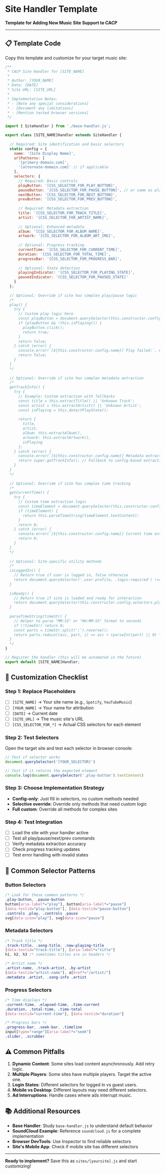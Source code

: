 # Site Handler Template

**Template for Adding New Music Site Support to CACP**

---

## 📋 **Template Code**

Copy this template and customize for your target music site:

```javascript
/**
 * CACP Site Handler for [SITE_NAME]
 * 
 * Author: [YOUR_NAME]
 * Date: [DATE]
 * Site URL: [SITE_URL]
 * 
 * Implementation Notes:
 * - [Note any special considerations]
 * - [Document any limitations]
 * - [Mention tested browser versions]
 */

import { SiteHandler } from './base-handler.js';

export class [SITE_NAME]Handler extends SiteHandler {
  
  // Required: Site identification and basic selectors
  static config = {
    name: '[Site Display Name]',
    urlPatterns: [
      '[primary-domain.com]',
      '[alternate-domain.com]' // if applicable
    ],
    selectors: {
      // Required: Basic controls
      playButton: '[CSS_SELECTOR_FOR_PLAY_BUTTON]',
      pauseButton: '[CSS_SELECTOR_FOR_PAUSE_BUTTON]', // or same as play if toggle
      nextButton: '[CSS_SELECTOR_FOR_NEXT_BUTTON]',
      prevButton: '[CSS_SELECTOR_FOR_PREV_BUTTON]',
      
      // Required: Metadata extraction
      title: '[CSS_SELECTOR_FOR_TRACK_TITLE]',
      artist: '[CSS_SELECTOR_FOR_ARTIST_NAME]',
      
      // Optional: Enhanced metadata
      album: '[CSS_SELECTOR_FOR_ALBUM_NAME]',
      artwork: '[CSS_SELECTOR_FOR_ALBUM_ART_IMG]',
      
      // Optional: Progress tracking
      currentTime: '[CSS_SELECTOR_FOR_CURRENT_TIME]',
      duration: '[CSS_SELECTOR_FOR_TOTAL_TIME]',
      progressBar: '[CSS_SELECTOR_FOR_PROGRESS_BAR]',
      
      // Optional: State detection
      playingIndicator: '[CSS_SELECTOR_FOR_PLAYING_STATE]',
      pausedIndicator: '[CSS_SELECTOR_FOR_PAUSED_STATE]'
    }
  };
  
  // Optional: Override if site has complex play/pause logic
  /*
  play() {
    try {
      // Custom play logic here
      const playButton = document.querySelector(this.constructor.config.selectors.playButton);
      if (playButton && !this.isPlaying()) {
        playButton.click();
        return true;
      }
      return false;
    } catch (error) {
      console.error(`[${this.constructor.config.name}] Play failed:`, error);
      return false;
    }
  }
  */
  
  // Optional: Override if site has complex metadata extraction
  /*
  getTrackInfo() {
    try {
      // Example: Custom extraction with fallbacks
      const title = this.extractTitle() || 'Unknown Track';
      const artist = this.extractArtist() || 'Unknown Artist';
      const isPlaying = this.detectPlayState();
      
      return {
        title,
        artist,
        album: this.extractAlbum(),
        artwork: this.extractArtwork(),
        isPlaying
      };
    } catch (error) {
      console.error(`[${this.constructor.config.name}] Metadata extraction failed:`, error);
      return super.getTrackInfo(); // Fallback to config-based extraction
    }
  }
  */
  
  // Optional: Override if site has complex time tracking
  /*
  getCurrentTime() {
    try {
      // Custom time extraction logic
      const timeElement = document.querySelector(this.constructor.config.selectors.currentTime);
      if (timeElement) {
        return this.parseTimeString(timeElement.textContent);
      }
      return 0;
    } catch (error) {
      console.error(`[${this.constructor.config.name}] Current time extraction failed:`, error);
      return 0;
    }
  }
  */
  
  // Optional: Site-specific utility methods
  /*
  isLoggedIn() {
    // Return true if user is logged in, false otherwise
    return document.querySelector('.user-profile, .login-required') !== null;
  }
  
  isReady() {
    // Return true if site is loaded and ready for interaction
    return document.querySelector(this.constructor.config.selectors.playButton) !== null;
  }
  
  parseTimeString(timeStr) {
    // Helper to parse "MM:SS" or "HH:MM:SS" format to seconds
    if (!timeStr) return 0;
    const parts = timeStr.split(':').reverse();
    return parts.reduce((acc, part, i) => acc + (parseInt(part) || 0) * Math.pow(60, i), 0);
  }
  */
}

// Register the handler (this will be automated in the future)
export default [SITE_NAME]Handler;
```

## 📝 **Customization Checklist**

### **Step 1: Replace Placeholders**
- [ ] `[SITE_NAME]` → Your site name (e.g., `Spotify`, `YouTubeMusic`)
- [ ] `[YOUR_NAME]` → Your name for attribution
- [ ] `[DATE]` → Current date
- [ ] `[SITE_URL]` → The music site's URL
- [ ] `[CSS_SELECTOR_FOR_*]` → Actual CSS selectors for each element

### **Step 2: Test Selectors**
Open the target site and test each selector in browser console:
```javascript
// Test if selector works
document.querySelector('[YOUR_SELECTOR]')

// Test if it returns the expected element
console.log(document.querySelector('.play-button').textContent)
```

### **Step 3: Choose Implementation Strategy**
- **Config-only**: Just fill in selectors, no custom methods needed
- **Selective override**: Override only methods that need custom logic
- **Full custom**: Override all methods for complex sites

### **Step 4: Test Integration**
- [ ] Load the site with your handler active
- [ ] Test all play/pause/next/prev commands
- [ ] Verify metadata extraction accuracy
- [ ] Check progress tracking updates
- [ ] Test error handling with invalid states

## 🎯 **Common Selector Patterns**

### **Button Selectors**
```css
/* Look for these common patterns */
.play-button, .pause-button
button[aria-label*="play"], button[aria-label*="pause"]  
[data-testid="play-button"], [data-testid="pause-button"]
.controls .play, .controls .pause
svg[data-icon="play"], svg[data-icon="pause"]
```

### **Metadata Selectors**
```css
/* Track title */
.track-title, .song-title, .now-playing-title
[data-testid="track-title"], [aria-label*="title"]
h1, h2, h3 /* sometimes titles are in headers */

/* Artist name */
.artist-name, .track-artist, .by-artist
[data-testid="artist-name"], a[href*="/artist/"]
.metadata .artist, .song-info .artist
```

### **Progress Selectors**
```css
/* Time displays */
.current-time, .elapsed-time, .time-current
.duration, .total-time, .time-total
[data-testid="current-time"], [data-testid="duration"]

/* Progress bars */
.progress-bar, .seek-bar, .timeline
input[type="range"][aria-label*="seek"]
.slider, .scrubber
```

## ⚠️ **Common Pitfalls**

1. **Dynamic Content**: Some sites load content asynchronously. Add retry logic.
2. **Multiple Players**: Some sites have multiple players. Target the active one.
3. **Login States**: Different selectors for logged in vs guest users.
4. **Mobile vs Desktop**: Different layouts may need different selectors.
5. **Ad Interruptions**: Handle cases where ads interrupt music.

## 📚 **Additional Resources**

- **Base Handler**: Study `base-handler.js` to understand default behavior
- **SoundCloud Example**: Reference `soundcloud.js` for a complete implementation
- **Browser DevTools**: Use Inspector to find reliable selectors
- **Site's Mobile App**: Check if mobile site has different selectors

---

**Ready to implement?** Save this as `sites/[yoursite].js` and start customizing!

